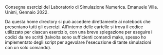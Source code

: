 Consegna esercizi del Laboratorio di Simulazione Numerica.
Emanuele Villa. Unimi, Gennaio 2022.

Da questa home directory si può accedere direttamente ai notebook che presentano tutti gli esercizi. 
All'interno delle cartelle si trova il codice utilizzato per ciascun esercizio, con una breve spiegazione per eseguire i codici da me scritti (talvolta sono sufficienti comandi make, spesso ho implementato degli script per agevolare l'esecuzione di tante simulazioni con un solo comando).
